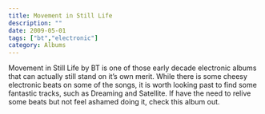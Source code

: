 ```yaml
---
title: Movement in Still Life
description: ""
date: 2009-05-01
tags: ["bt","electronic"]
category: Albums
---
```


Movement in Still Life by BT is one of those early decade electronic albums that can actually still stand on it’s own merit. While there is some cheesy electronic beats on some of the songs, it is worth looking past to find some fantastic tracks, such as Dreaming and Satellite. If have the need to relive some beats but not feel ashamed doing it, check this album out.
